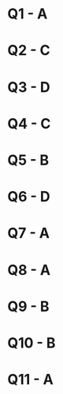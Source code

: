 # Q1 - A

# Q2 - C

# Q3 - D

# Q4 - C

# Q5 - B

# Q6 - D

# Q7 - A

# Q8 - A

# Q9 - B

# Q10 - B

# Q11 - A
